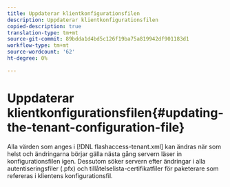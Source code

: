 ```yaml
---
title: Uppdaterar klientkonfigurationsfilen
description: Uppdaterar klientkonfigurationsfilen
copied-description: true
translation-type: tm+mt
source-git-commit: 89bdda1d4bd5c126f19ba75a819942df901183d1
workflow-type: tm+mt
source-wordcount: '62'
ht-degree: 0%

---
```



# Uppdaterar klientkonfigurationsfilen{#updating-the-tenant-configuration-file}

Alla värden som anges i [!DNL flashaccess-tenant.xml] kan ändras när som helst och ändringarna börjar gälla nästa gång servern läser in konfigurationsfilen igen. Dessutom söker servern efter ändringar i alla autentiseringsfiler (.pfx) och tillåtelselista-certifikatfiler för paketerare som refereras i klientens konfigurationsfil.
